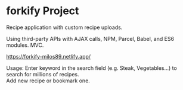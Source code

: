 # forkify Project

Recipe application with custom recipe uploads.

Using third-party APIs with AJAX calls, NPM, Parcel, Babel, and ES6 modules. MVC.

https://forkify-milos89.netlify.app/

Usage:
Enter keyword in the search field (e.g. Steak, Vegetables...) to search for millions of recipes.<br>
Add new recipe or bookmark one.


